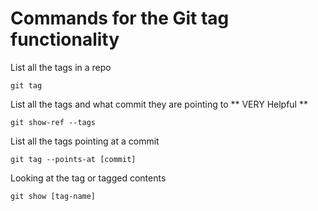 # Commands for the Git tag functionality

List all the tags in a repo
```
git tag
```

List all the tags and what commit they are pointing to
** VERY Helpful **
```
git show-ref --tags
```

List all the tags pointing at a commit
```
git tag --points-at [commit]
```

Looking at the tag or tagged contents
```
git show [tag-name]
```
